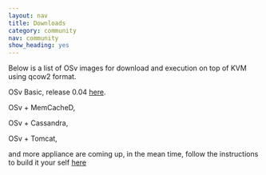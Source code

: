 ```yaml
---
layout: nav
title: Downloads
category: community
nav: community
show_heading: yes
---
```


Below is a list of OSv images for download and execution on top of KVM using qcow2 format.


OSv Basic, release 0.04 [here](https://github.com/cloudius-systems/osv/wiki).

OSv + MemCacheD,

OSv + Cassandra,

OSv + Tomcat,

and more appliance are coming up, in the mean time, follow the instructions to build it your self [here](https://github.com/cloudius-systems/osv-apps)
